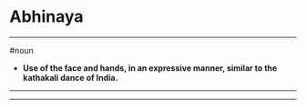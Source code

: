 # Abhinaya
---
#noun
- **Use of the face and hands, in an expressive manner, similar to the kathakali dance of India.**
---
---

